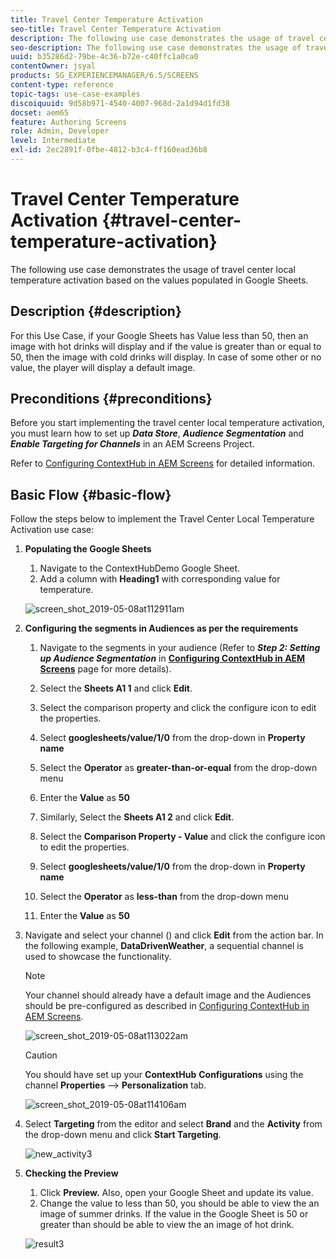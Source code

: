 ```yaml
---
title: Travel Center Temperature Activation
seo-title: Travel Center Temperature Activation
description: The following use case demonstrates the usage of travel center local temperature activation based on the values populated in Google Sheets.
seo-description: The following use case demonstrates the usage of travel center local temperature activation based on the values populated in Google Sheets.
uuid: b35286d2-79be-4c36-b72e-c40ffc1a0ca0
contentOwner: jsyal
products: SG_EXPERIENCEMANAGER/6.5/SCREENS
content-type: reference
topic-tags: use-case-examples
discoiquuid: 9d58b971-4540-4007-968d-2a1d94d1fd38
docset: aem65
feature: Authoring Screens
role: Admin, Developer
level: Intermediate
exl-id: 2ec2891f-0fbe-4812-b3c4-ff160ead36b8
---
```

# Travel Center Temperature Activation {#travel-center-temperature-activation}

The following use case demonstrates the usage of travel center local temperature activation based on the values populated in Google Sheets.

## Description {#description}

For this Use Case, if your Google Sheets has Value less than 50, then an image with hot drinks will display and if the value is greater than or equal to 50, then the image with cold drinks will display. In case of some other or no value, the player will display a default image.

## Preconditions {#preconditions}

Before you start implementing the travel center local temperature activation, you must learn how to set up ***Data Store***, ***Audience Segmentation*** and ***Enable Targeting for Channels*** in an AEM Screens Project.

Refer to [Configuring ContextHub in AEM Screens](configuring-context-hub.md) for detailed information.

## Basic Flow {#basic-flow}

Follow the steps below to implement the Travel Center Local Temperature Activation use case:

1. **Populating the Google Sheets**

    1. Navigate to the ContextHubDemo Google Sheet.
    1. Add a column with **Heading1** with corresponding value for temperature.

   ![screen_shot_2019-05-08at112911am](assets/screen_shot_2019-05-08at112911am.png)

1. **Configuring the segments in Audiences as per the requirements**

    1. Navigate to the segments in your audience (Refer to ***Step 2: Setting up Audience Segmentation*** in **[Configuring ContextHub in AEM Screens](configuring-context-hub.md)** page for more details).

    1. Select the **Sheets A1 1** and click **Edit**.

    1. Select the comparison property and click the configure icon to edit the properties.
    1. Select **googlesheets/value/1/0** from the drop-down in **Property name**

    1. Select the **Operator** as **greater-than-or-equal** from the drop-down menu

    1. Enter the **Value** as **50**

    1. Similarly, Select the **Sheets A1 2** and click **Edit**.

    1. Select the **Comparison Property - Value** and click the configure icon to edit the properties.
    1. Select **googlesheets/value/1/0** from the drop-down in **Property name**

    1. Select the **Operator** as **less-than** from the drop-down menu

    1. Enter the **Value** as **50**

1. Navigate and select your channel () and click **Edit** from the action bar. In the following example, **DataDrivenWeather**, a sequential channel is used to showcase the functionality.

   >[!NOTE]
   >
   >Your channel should already have a default image and the Audiences should be pre-configured as described in [Configuring ContextHub in AEM Screens](configuring-context-hub.md).

   ![screen_shot_2019-05-08at113022am](assets/screen_shot_2019-05-08at113022am.png)

   >[!CAUTION]
   >
   >You should have set up your **ContextHub** **Configurations** using the channel **Properties** --&gt; **Personalization** tab.

   ![screen_shot_2019-05-08at114106am](assets/screen_shot_2019-05-08at114106am.png)

1. Select **Targeting** from the editor and select **Brand** and the **Activity** from the drop-down menu and click **Start Targeting**.

   ![new_activity3](assets/new_activity3.gif)

1. **Checking the Preview**

    1. Click **Preview.** Also, open your Google Sheet and update its value.
    1. Change the value to less than 50, you should be able to view the an image of summer drinks. If the value in the Google Sheet is 50 or greater than should be able to view the an image of hot drink.

    ![result3](assets/result3.gif)
